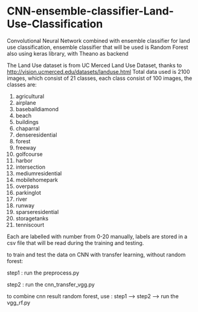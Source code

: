 # CNN-ensemble-classifier-Land-Use-Classification
Convolutional Neural Network combined with ensemble classifier for land use classification, ensemble classifier that will be used is Random Forest also using keras library, with Theano as backend

The Land Use dataset is from UC Merced Land Use Dataset, thanks to http://vision.ucmerced.edu/datasets/landuse.html Total data used is 2100 images, which consist of 21 classes, each class consist of 100 images, the classes are:

1. agricultural
2. airplane
3. baseballdiamond
4. beach
5. buildings
6. chaparral
7. denseresidential
8. forest
9. freeway
10. golfcourse
11. harbor
12. intersection
13. mediumresidential
14. mobilehomepark
15. overpass
16. parkinglot
17. river
18. runway
19. sparseresidential
20. storagetanks
21. tenniscourt

Each are labelled with number from 0-20 manually, labels are stored in a csv file that will be read during the training and testing.

to train and test the data on CNN with transfer learning, without random forest:

step1 : run the preprocess.py

step2 : run the cnn_transfer_vgg.py


to combine cnn result random forest, use : step1 --> step2 --> run the vgg_rf.py
